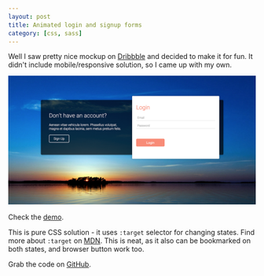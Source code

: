 ```yaml
---
layout: post
title: Animated login and signup forms
category: [css, sass]
---
```



Well I saw pretty nice mockup on [Dribbble](https://dribbble.com/shots/2311260-Day-1-Sign-Up-and-Login-Animated-Download-Template
) and decided to make it for fun. It didn't include mobile/responsive solution, so I came up with my own.

<a href="http://stanko.github.io/animated-onboarding/">
  <img src="/public/projects/animated-onboarding.png" alt="Demo - Animated login and signup forms">
</a>

Check the [demo](http://stanko.github.io/animated-onboarding/).

This is pure CSS solution - it uses `:target` selector for changing states.
Find more about `:target` on [MDN](https://developer.mozilla.org/en-US/docs/Web/CSS/:target).
This is neat, as it also can be bookmarked on both states, and browser button work too.

Grab the code on [GitHub](https://github.com/Stanko/animated-onboarding).

